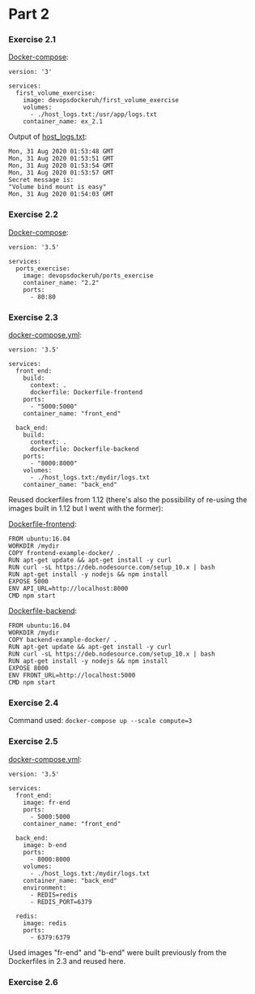 # Part 2
### Exercise 2.1
[Docker-compose](2.1/docker-compose.yml):
```
version: '3'

services:
  first_volume_exercise:
    image: devopsdockeruh/first_volume_exercise
    volumes:
      - ./host_logs.txt:/usr/app/logs.txt
    container_name: ex_2.1
```
Output of [host_logs.txt](2.1/host_logs.txt):
```
Mon, 31 Aug 2020 01:53:48 GMT
Mon, 31 Aug 2020 01:53:51 GMT
Mon, 31 Aug 2020 01:53:54 GMT
Mon, 31 Aug 2020 01:53:57 GMT
Secret message is:
"Volume bind mount is easy"
Mon, 31 Aug 2020 01:54:03 GMT
```
### Exercise 2.2
[Docker-compose](2.2/docker-compose.yml):
```
version: '3.5'

services:
  ports_exercise:
    image: devopsdockeruh/ports_exercise
    container_name: "2.2"
    ports:
      - 80:80
```
### Exercise 2.3
[docker-compose.yml](2.3/docker-compose.yml):
```
version: '3.5'

services:
  front_end:
    build:
      context: .
      dockerfile: Dockerfile-frontend
    ports:
      - "5000:5000"
    container_name: "front_end"

  back_end:
    build:
      context: .
      dockerfile: Dockerfile-backend
    ports:
      - "8000:8000"
    volumes:
      - ./host_logs.txt:/mydir/logs.txt
    container_name: "back_end"
```
Reused dockerfiles from 1.12 (there's also the possibility of re-using the images built in 1.12 but I went with the former):

[Dockerfile-frontend](../part1/1.12/Dockerfile-frontend):
```
FROM ubuntu:16.04
WORKDIR /mydir
COPY frontend-example-docker/ .
RUN apt-get update && apt-get install -y curl
RUN curl -sL https://deb.nodesource.com/setup_10.x | bash
RUN apt-get install -y nodejs && npm install
EXPOSE 5000
ENV API_URL=http://localhost:8000
CMD npm start
```
[Dockerfile-backend](../part1/1.12/Dockerfile-backend):
```
FROM ubuntu:16.04
WORKDIR /mydir
COPY backend-example-docker/ .
RUN apt-get update && apt-get install -y curl
RUN curl -sL https://deb.nodesource.com/setup_10.x | bash
RUN apt-get install -y nodejs && npm install
EXPOSE 8000
ENV FRONT_URL=http://localhost:5000
CMD npm start
```
### Exercise 2.4
Command used: `docker-compose up --scale compute=3`

### Exercise 2.5
[docker-compose.yml](2.5/docker-compose.yml):
```
version: '3.5'

services:
  front_end:
    image: fr-end
    ports:
      - 5000:5000
    container_name: "front_end"

  back_end:
    image: b-end
    ports:
      - 8000:8000
    volumes:
      - ./host_logs.txt:/mydir/logs.txt
    container_name: "back_end"
    environment:
      - REDIS=redis
      - REDIS_PORT=6379

  redis:
    image: redis
    ports:
      - 6379:6379
```

Used images "fr-end" and "b-end" were built previously from the Dockerfiles in 2.3 and reused here.
### Exercise 2.6
